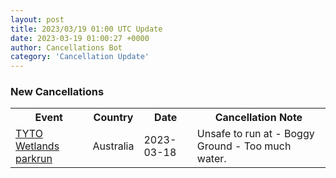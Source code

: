 ```yaml
---
layout: post
title: 2023/03/19 01:00 UTC Update
date: 2023-03-19 01:00:27 +0000
author: Cancellations Bot
category: 'Cancellation Update'
---
```


<h3>New Cancellations</h3>
<div class='hscrollable'>
<table style='width: 100%'>
    <tr>
        <th>Event</th>
        <th>Country</th>
        <th>Date</th>
        <th>Cancellation Note</th>
    </tr>
    <tr>
        <td><a href="https://www.parkrun.com.au/tytowetlands">TYTO Wetlands parkrun</a></td>
        <td>Australia</td>
        <td>2023-03-18</td>
        <td>Unsafe to run at - Boggy Ground - Too much water.</td>
    </tr>
</table>
</div>
